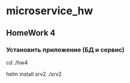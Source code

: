 # microservice_hw


## HomeWork 4

### Установить приложение (БД и сервис)

cd ./hw4

helm install srv2 ./srv2



